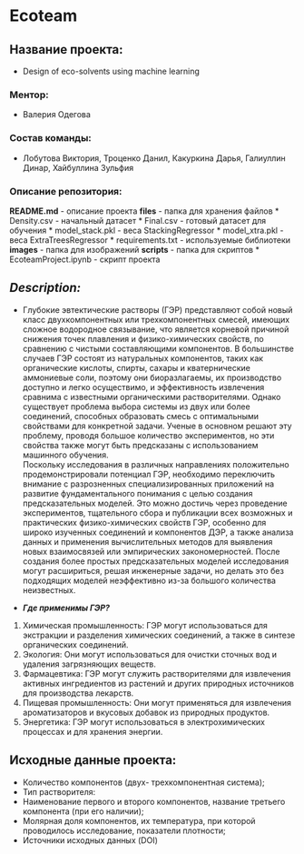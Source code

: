 # Ecoteam

## Название проекта: 
* Design of eco-solvents using machine learning
  
### Ментор: 
* Валерия Одегова
  
### Состав команды:
* Лобутова Виктория, Троценко Данил, Какуркина Дарья, Галиуллин Динар, Хайбуллина Зульфия
  
### Описание репозитория:
**README.md** - описание проекта
**files** - папка для хранения файлов
    * Density.csv - начальный датасет
    * Final.csv - готовый датасет для обучения
    * model_stack.pkl - веса StackingRegressor
    * model_xtra.pkl - веса ExtraTreesRegressor
    * requirements.txt - используемые библиотеки
**images** - папка для изображений
**scripts** - папка для скриптов
    * EcoteamProject.ipynb - скрипт проекта

## ___Description:___ 
* Глубокие эвтектические растворы (ГЭР) представляют собой новый класс двухкомпонентных или трехкомпонентных смесей,  имеющих сложное водородное связывание, что является корневой причиной снижения точек плавления и физико-химических свойств, по сравнению с чистыми составляющими компонентов. В большинстве случаев ГЭР состоят из натуральных компонентов, таких как органические кислоты, спирты, сахары и кватернические аммониевые соли, поэтому они биоразлагаемы, их производство доступно и легко осуществимо, и эффективность извлечения сравнима с известными органическими растворителями. Однако существует проблема выбора системы из двух или более соединений, способных образовать смесь с оптимальными свойствами для конкретной задачи. Ученые в основном решают эту проблему, проводя большое количество экспериментов, но эти свойства также могут быть предсказаны с использованием машинного обучения.  
Поскольку исследования в различных направлениях положительно продемонстрировали потенциал ГЭР, необходимо переключить внимание с разрозненных специализированных приложений на развитие фундаментального понимания с целью создания предсказательных моделей. Это можно достичь через проведение экспериментов, тщательного сбора и публикации всех возможных и практических физико-химических свойств ГЭР, особенно для широко изученных соединений и компонентов ДЭР, а также анализа данных и применения вычислительных методов для выявления новых взаимосвязей или эмпирических закономерностей. После создания более простых предсказательных моделей исследования могут расшириться, решая инженерные задачи, но делать это без подходящих моделей неэффективно из-за большого количества неизвестных.

* ___Где применимы ГЭР?___ 
1. Химическая промышленность: ГЭР могут использоваться для экстракции и разделения химических соединений, а также в синтезе органических соединений.
2. Экология: Они могут использоваться для очистки сточных вод и удаления загрязняющих веществ.
3. Фармацевтика: ГЭР могут служить растворителями для извлечения активных ингредиентов из растений и других природных источников для производства лекарств.
4. Пищевая промышленность: Они могут применяться для извлечения ароматизаторов и вкусовых добавок из природных продуктов.
5. Энергетика: ГЭР могут использоваться в электрохимических процессах и для хранения энергии.

## Исходные данные проекта:
* Количество компонентов (двух- трехкомпонентная система);
* Тип растворителя:
* Наименование первого и второго компонентов, название третьего компонента (при его наличии);
* Молярная доля компонентов, их температура, при которой проводилось исследование, показатели плотности;
* Источники исходных данных (DOI)
